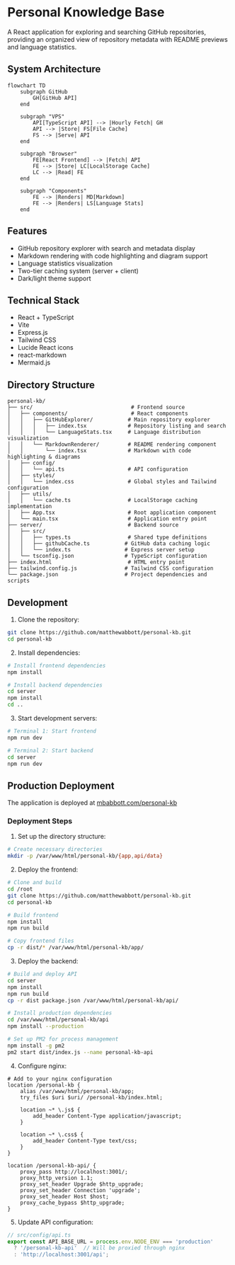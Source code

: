 # Personal Knowledge Base

A React application for exploring and searching GitHub repositories, providing an organized view of repository metadata with README previews and language statistics.

## System Architecture

```mermaid
flowchart TD
    subgraph GitHub
        GH[GitHub API]
    end

    subgraph "VPS"
        API[TypeScript API] --> |Hourly Fetch| GH
        API --> |Store| FS[File Cache]
        FS --> |Serve| API
    end

    subgraph "Browser"
        FE[React Frontend] --> |Fetch| API
        FE --> |Store| LC[LocalStorage Cache]
        LC --> |Read| FE
    end

    subgraph "Components"
        FE --> |Renders| MD[Markdown]
        FE --> |Renders| LS[Language Stats]
    end
```

## Features

- GitHub repository explorer with search and metadata display
- Markdown rendering with code highlighting and diagram support
- Language statistics visualization
- Two-tier caching system (server + client)
- Dark/light theme support

## Technical Stack

- React + TypeScript
- Vite
- Express.js
- Tailwind CSS
- Lucide React icons
- react-markdown
- Mermaid.js

## Directory Structure

```
personal-kb/
├── src/                               # Frontend source
│   ├── components/                    # React components
│   │   ├── GitHubExplorer/           # Main repository explorer
│   │   │   ├── index.tsx             # Repository listing and search
│   │   │   └── LanguageStats.tsx     # Language distribution visualization
│   │   └── MarkdownRenderer/         # README rendering component
│   │       └── index.tsx             # Markdown with code highlighting & diagrams
│   ├── config/
│   │   └── api.ts                    # API configuration
│   ├── styles/
│   │   └── index.css                 # Global styles and Tailwind configuration
│   ├── utils/
│   │   └── cache.ts                  # LocalStorage caching implementation
│   ├── App.tsx                       # Root application component
│   └── main.tsx                      # Application entry point
├── server/                           # Backend source
│   ├── src/
│   │   ├── types.ts                  # Shared type definitions
│   │   ├── githubCache.ts           # GitHub data caching logic
│   │   └── index.ts                 # Express server setup
│   └── tsconfig.json                # TypeScript configuration
├── index.html                        # HTML entry point
├── tailwind.config.js               # Tailwind CSS configuration
└── package.json                     # Project dependencies and scripts
```

## Development

1. Clone the repository:
```bash
git clone https://github.com/matthewabbott/personal-kb.git
cd personal-kb
```

2. Install dependencies:
```bash
# Install frontend dependencies
npm install

# Install backend dependencies
cd server
npm install
cd ..
```

3. Start development servers:
```bash
# Terminal 1: Start frontend
npm run dev

# Terminal 2: Start backend
cd server
npm run dev
```

## Production Deployment

The application is deployed at [mbabbott.com/personal-kb](https://mbabbott.com/personal-kb)

### Deployment Steps

1. Set up the directory structure:
```bash
# Create necessary directories
mkdir -p /var/www/html/personal-kb/{app,api/data}
```

2. Deploy the frontend:
```bash
# Clone and build
cd /root
git clone https://github.com/matthewabbott/personal-kb.git
cd personal-kb

# Build frontend
npm install
npm run build

# Copy frontend files
cp -r dist/* /var/www/html/personal-kb/app/
```

3. Deploy the backend:
```bash
# Build and deploy API
cd server
npm install
npm run build
cp -r dist package.json /var/www/html/personal-kb/api/

# Install production dependencies
cd /var/www/html/personal-kb/api
npm install --production

# Set up PM2 for process management
npm install -g pm2
pm2 start dist/index.js --name personal-kb-api
```

4. Configure nginx:
```nginx
# Add to your nginx configuration
location /personal-kb {
    alias /var/www/html/personal-kb/app;
    try_files $uri $uri/ /personal-kb/index.html;
    
    location ~* \.js$ {
        add_header Content-Type application/javascript;
    }
    
    location ~* \.css$ {
        add_header Content-Type text/css;
    }
}

location /personal-kb-api/ {
    proxy_pass http://localhost:3001/;
    proxy_http_version 1.1;
    proxy_set_header Upgrade $http_upgrade;
    proxy_set_header Connection 'upgrade';
    proxy_set_header Host $host;
    proxy_cache_bypass $http_upgrade;
}
```

5. Update API configuration:
```typescript
// src/config/api.ts
export const API_BASE_URL = process.env.NODE_ENV === 'production'
  ? '/personal-kb-api'  // Will be proxied through nginx
  : 'http://localhost:3001/api';
```